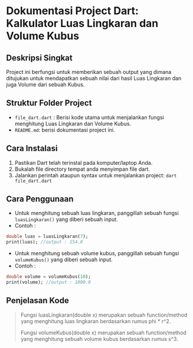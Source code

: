 # Dokumentasi Project Dart: Kalkulator Luas Lingkaran dan Volume Kubus
## Deskripsi Singkat
Project ini berfungsi untuk memberikan sebuah output yang dimana ditujukan untuk mendapatkan sebuah nilai dari hasil Luas Lingkaran dan juga Volume dari sebuah Kubus.
## Struktur Folder Project
- `file_dart.dart` : Berisi kode utama untuk menjalankan fungsi menghitung Luas Lingkaran dan Volume Kubus.
- `README.md`: berisi dokumentasi project ini.
## Cara Instalasi
1. Pastikan Dart telah terinstal pada komputer/laptop Anda.
2. Bukalah file directory tempat anda menyimpan file dart.
3. Jalankan perintah ataupun syntax untuk menjalankan project: `dart file_dart.dart`
## Cara Penggunaan
- Untuk menghitung sebuah luas lingkaran, panggillah sebuah fungsi `luasLingkaran()` yang diberi sebuah input. 
- Contoh : 
```dart
double luas = luasLingkaran(7);
print(luas); //output : 154.0
```

- Untuk menghitung sebuah volume kubus, panggillah sebuah fungsi `volumeKubus()` yang diberi sebuah input.
- Contoh :
```dart
double volume = volumeKubus(10);
print(volume); //output : 1000.0
```

## Penjelasan Kode
> Fungsi luasLingkaran(double x) merupakan sebuah function/method yang menghitung luas lingkaran berdasarkan rumus phi * r^2.
>
> Fungsi volumeKubus(double x) merupakan sebuah function/method yang menghitung sebuah volume kubus berdasarkan rumus s^3.